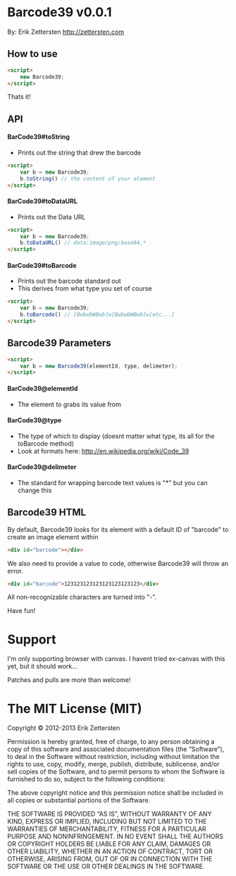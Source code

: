 # Barcode39 v0.0.1
By: Erik Zettersten http://zettersten.com

## How to use

```html
<script>
	new Barcode39;
</script>
```

Thats it!

## API

#### BarCode39#toString
- Prints out the string that drew the barcode

```html
<script>
	var b = new Barcode39;
	b.toString() // the content of your element
</script>
```

#### BarCode39#toDataURL
- Prints out the Data URL

```html
<script>
	var b = new Barcode39;
	b.toDataURL() // data:image/png;base64,*
</script>
```

#### BarCode39#toBarcode
- Prints out the barcode standard out
- This derives from what type you set of course

```html
<script>
	var b = new Barcode39;
	b.toBarcode() // [BwbwbWBwb]w[BwbwbWBwb]w[etc...]
</script>
```

## Barcode39 Parameters

```html
<script>
	var b = new Barcode39(elementId, type, delimeter);
</script>
```

#### BarCode39@elementId
- The element to grabs its value from

#### BarCode39@type
- The type of which to display (doesnt matter what type, its all for the toBarcode method)
- Look at formats here: http://en.wikipedia.org/wiki/Code_39

#### BarCode39@delimeter
- The standard for wrapping barcode text values is "*" but you can change this

## Barcode39 HTML

By default, Barcode39 looks for its element with a default ID of "barcode" to create an image element within

```html
<div id="barcode"></div>
```

We also need to provide a value to code, otherwise Barcode39 will throw an error.

```html
<div id="barcode">123123123123123123123123</div>
```

All non-recognizable characters are turned into "-".

Have fun!

# Support

I'm only supporting browser with canvas. I havent tried ex-canvas with this yet, but it should work...

Patches and pulls are more than welcome!

# The MIT License (MIT)
Copyright © 2012-2013 Erik Zettersten

Permission is hereby granted, free of charge, to any person obtaining a copy of this software and associated documentation files (the “Software”), to deal in the Software without restriction, including without limitation the rights to use, copy, modify, merge, publish, distribute, sublicense, and/or sell copies of the Software, and to permit persons to whom the Software is furnished to do so, subject to the following conditions:

The above copyright notice and this permission notice shall be included in all copies or substantial portions of the Software.

THE SOFTWARE IS PROVIDED “AS IS”, WITHOUT WARRANTY OF ANY KIND, EXPRESS OR IMPLIED, INCLUDING BUT NOT LIMITED TO THE WARRANTIES OF MERCHANTABILITY, FITNESS FOR A PARTICULAR PURPOSE AND NONINFRINGEMENT. IN NO EVENT SHALL THE AUTHORS OR COPYRIGHT HOLDERS BE LIABLE FOR ANY CLAIM, DAMAGES OR OTHER LIABILITY, WHETHER IN AN ACTION OF CONTRACT, TORT OR OTHERWISE, ARISING FROM, OUT OF OR IN CONNECTION WITH THE SOFTWARE OR THE USE OR OTHER DEALINGS IN THE SOFTWARE.